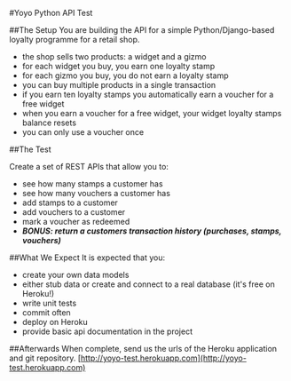 #Yoyo Python API Test

##The Setup
You are building the API for a simple Python/Django-based loyalty programme for a retail shop.

- the shop sells two products: a widget and a gizmo
- for each widget you buy, you earn one loyalty stamp
- for each gizmo you buy, you do not earn a loyalty stamp
- you can buy multiple products in a single transaction
- if you earn ten loyalty stamps you automatically earn a voucher for a free widget
- when you earn a voucher for a free widget, your widget loyalty stamps balance resets
- you can only use a voucher once

##The Test

Create a set of REST APIs that allow you to:

- see how many stamps a customer has
- see how many vouchers a customer has
- add stamps to a customer
- add vouchers to a customer
- mark a voucher as redeemed
- __*BONUS: return a customers transaction history (purchases, stamps, vouchers)*__

##What We Expect
It is expected that you:

- create your own data models
- either stub data or create and connect to a real database (it's free on Heroku!)
- write unit tests
- commit often
- deploy on Heroku
- provide basic api documentation in the project

##Afterwards
When complete, send us the urls of the Heroku application and git repository.
[http://yoyo-test.herokuapp.com](http://yoyo-test.herokuapp.com)
